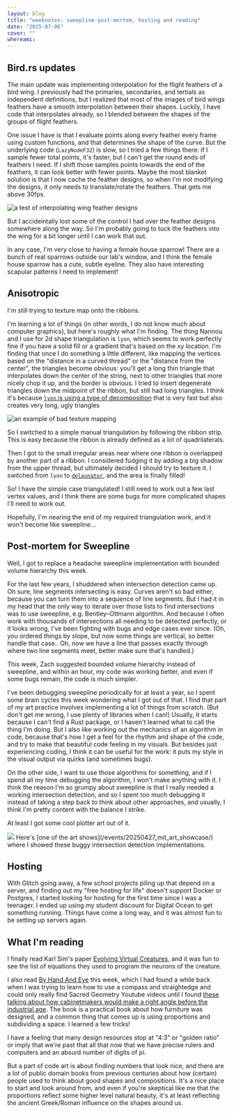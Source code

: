 ```yaml
---
layout: blog
title: "weeknotes: sweepline post-mortem, hosting and reading"
date: "2025-07-06"
cover: ""
whereami:
---
```


## Bird.rs updates

The main update was implementing interpolation for the flight feathers of a bird wing. I previously had the primaries, secondaries, and tertials as independent definitions, but I realized that most of the images of bird wings feathers have a smooth interpolation between their shapes. Luckily, I have code that interpolates already, so I blended between the shapes of the groups of flight feathers.

One issue I have is that I evaluate points along every feather every frame using custom functions, and that determines the shape of the curve. But the underlying code (`LazyNodeF32`) is slow, so I tried a few things there: if I sample fewer total points, it's faster, but I can't get the round ends of feathers I need. If I shift those samples points towards the end of the feathers, it can look better with fewer points. Maybe the most blanket solution is that I now cache the feather designs, so when I'm not modifying the designs, it only needs to translate/rotate the feathers. That gets me above 30fps.


<img class="floatmedimage" src="/assets/imgs/imgs/20250707_wing.png" alt="a test of interpolating wing feather designs">

But I accideintally lost some of the control I had over the feather designs somewhere along the way. So I'm probably going to tuck the feathers into the wing for a bit longer until I can work that out.

In any case, I'm very close to having a female house sparrow! There are a bunch of real sparrows outside our lab's window, and I think the female house sparrow has a cute, subtle eyeline. They also have interesting scapular patterns I need to implement!

## Anisotropic

I'm still trying to texture map onto the ribbons.

I'm learning a lot of things (in other words, I do not know much about computer graphics), but here's roughly what I'm finding. The thing Nannou and I use for 2d shape triangulation is `lyon`, which seems to work perfectly fine if you have a solid fill or a gradient that's based on the xy location. I'm finding that once I do something a little different, like mapping the vertices based on the "distance in a curved thread" or the "distance from the center", the triangles become obvious: you'll get a long thin triangle that interpolates down the center of the string, next to other triangles that more nicely chop it up, and the border is obvious. I tried to insert degenerate triangles down the midpoint of the ribbon, but still had long triangles. I think it's because [`lyon` is using a type of decomposition](https://nical.github.io/posts/lyon-intro.html) that is very fast but also creates very long, ugly triangles

<img class="floatmedimage" src="/assets/imgs/imgs/20250707_tritry.png" alt="an example of bad texture mapping">

So I switched to a simple manual triangulation by following the ribbon strip. This is easy because the ribbon is already defined as a lot of quadrilaterals.

Then I got to the small irregular areas near where one ribbon is overlapped by another part of a ribbon. I considered fudging it by adding a big shadow from the upper thread, but ultimately decided I should try to texture it. I switched from `lyon` to [`delaunator`](https://en.wikipedia.org/wiki/Delaunay_triangulation), and the area is finally filled!

So! I have the simple case triangulated! I still need to work out a few last vertex values, and I think there are some bugs for more complicated shapes I'll need to work out.

Hopefully, I'm nearing the end of my required triangulation work, and it won't become like sweepline...

## Post-mortem for Sweepline

Well, I got to replace a headache sweepline implementation with bounded volume hierarchy this week.

For the last few years, I shuddered when intersection detection came up. Oh sure, line segments intersecting is easy. Curves aren't so bad either, because you can turn them into a sequence of line segments. But I had it in my head that the only way to iterate over those lists to find intersections was to use sweepline, e.g. Bentley–Ottmann algorithm. And because I often work with thousands of intersections all needing to be detected perfectly, or it looks wrong, I've been fighting with bugs and edge cases ever since. (Oh, you ordered things by slope, but now some things are vertical, so better handle that case.. Oh, now we have a line that passes exactly through where two line segments meet, better make sure that's handled.)

This week, Zach suggested bounded volume hierarchy instead of sweepline, and within an hour, my code was working better, and even if some bugs remain, the code is much simpler.

I've been debugging sweepline periodically for at least a year, so I spent some brain cycles this week wondering what I got out of that.
I find that part of my art practice involves implementing a lot of things from scratch. (But don't get me wrong, I use plenty of libraries when I can!) Usually, it starts because I can't find a Rust package, or I haven't learned what to call the thing I'm doing. But I also like working out the mechanics of an algorithm in code, because that's how I get a feel for the rhythm and shape of the code, and try to make that beautiful code feeling in my visuals. But besides just experiencing coding, I think it can be useful for the work: it puts my style in the visual output via quirks (and sometimes bugs).

On the other side, I want to use those algorithms for something, and if I spend all my time debugging the algorithm, I won't make anything with it. I think the reason I'm so grumpy about sweepline is that I really needed a working intersection detection, and so I spent too much debugging it instead of taking a step back to think about other approaches, and usually, I think I'm pretty content with the balance I strike.

At least I got some cool plotter art out of it.

<img class="fullwidth" src="/assets/imgs/imgs/20250707_hands.png">
Here's [one of the art shows](/events/20250427_mit_art_showcase/) where I showed these buggy intersection detection implementations.

## Hosting

With Glitch going away, a few school projects piling up that depend on a server, and finding out my "free hosting for life" doesn't support Docker or Postgres, I started looking for hosting for the first time since I was a teenager. I ended up using my student discount for Digital Ocean to get something running. Things have come a long way, and it was almost fun to be setting up servers again.

## What I'm reading

I finally read Karl Sim's paper [Evolving Virtual Creatures](https://www.karlsims.com/papers/siggraph94.pdf), and it was fun to see the list of equations they used to program the neurons of the creature.

I also read [By Hand And Eye](https://lostartpress.com/products/by-hand-eye-1) this week, which I had found a while back when I was trying to learn how to use a compass and straightedge and could only really find Sacred Geometry Youtube videos until I found [these talking about how cabinetmakers would make a right angle before the industrial age](https://www.youtube.com/watch?v=rQBgqXx6pGg). The book is a practical book about how furniture was designed, and a common thing that comes up is using proportions and subdividing a space. I learned a few tricks!

I have a feeling that many design resources stop at "4:3" or "golden ratio" or imply that we're past that all that now that we have precise rulers and computers and an absurd number of digits of pi.

But a part of code art is about finding numbers that look nice, and there are a lot of public domain books from previous centuries about how (certain) people used to think about good shapes and compositions.
It's a nice place to start and look around from, and even if you're skeptical like me that the proportions reflect some higher level natural beauty, it's at least reflecting the ancient Greek/Roman influence on the shapes around us.

